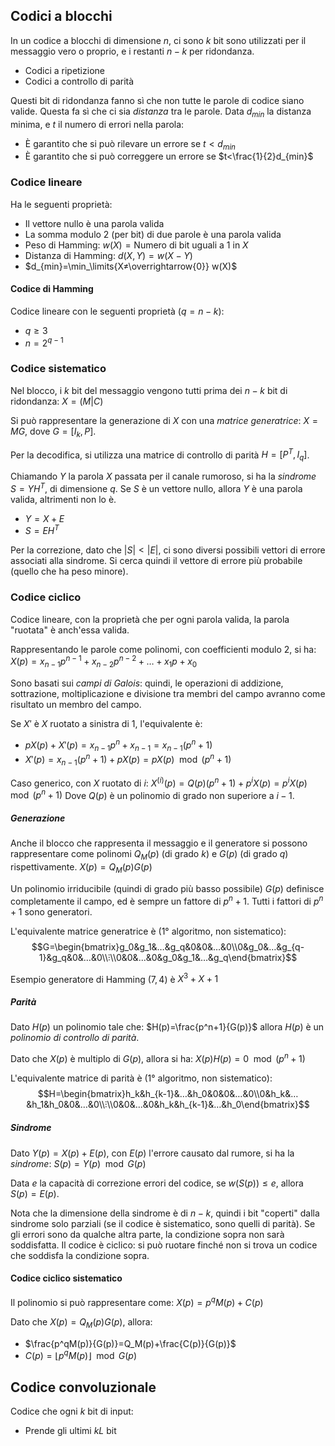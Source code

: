 ## Codici a blocchi

In un codice a blocchi di dimensione $n$, ci sono $k$ bit sono utilizzati per il messaggio vero o proprio, e i restanti $n-k$ per ridondanza.
- Codici a ripetizione
- Codici a controllo di parità

Questi bit di ridondanza fanno sì che non tutte le parole di codice siano valide.
Questa fa sì che ci sia *distanza* tra le parole.
Data $d_{min}$ la distanza minima, e $t$ il numero di errori nella parola:
- È garantito che si può rilevare un errore se $t<d_{min}$
- È garantito che si può correggere un errore se $t<\frac{1}{2}d_{min}$

### Codice lineare

Ha le seguenti proprietà:
- Il vettore nullo è una parola valida
- La somma modulo 2 (per bit) di due parole è una parola valida
- Peso di Hamming: $w(X)=\text{Numero di bit uguali a 1 in }X$
- Distanza di Hamming: $d(X,Y)=w(X-Y)$
- $d_{min}=\min_\limits{X≠\overrightarrow{0}} w(X)$

#### Codice di Hamming

Codice lineare con le seguenti proprietà ($q=n-k$):
- $q≥3$
- $n=2^{q-1}$

### Codice sistematico

Nel blocco, i $k$ bit del messaggio vengono tutti prima dei $n-k$ bit di ridondanza: $X=(M|C)$

Si può rappresentare la generazione di $X$ con una *matrice generatrice*: $X=MG$, dove $G=[I_k,P]$.

Per la decodifica, si utilizza una matrice di controllo di parità $H=[P^T,I_q]$.

Chiamando $Y$ la parola $X$ passata per il canale rumoroso, si ha la *sindrome* $S=YH^T$, di dimensione $q$. Se $S$ è un vettore nullo, allora $Y$ è una parola valida, altrimenti non lo è.

- $Y=X+E$
- $S=EH^T$

Per la correzione, dato che $|S|<|E|$, ci sono diversi possibili vettori di errore associati alla sindrome. Si cerca quindi il vettore di errore più probabile (quello che ha peso minore).

### Codice ciclico

Codice lineare, con la proprietà che per ogni parola valida, la parola "ruotata" è anch'essa valida.

Rappresentando le parole come polinomi, con coefficienti modulo 2, si ha:
$X(p)=x_{n-1}p^{n-1}+x_{n-2}p^{n-2}+…+x_1p+x_0$

Sono basati sui *campi di Galois*: quindi, le operazioni di addizione, sottrazione, moltiplicazione e divisione tra membri del campo avranno come risultato un membro del campo.

Se $X'$ è $X$ ruotato a sinistra di 1, l'equivalente è:
- $pX(p)+X'(p)=x_{n-1}p^n+x_{n-1}=x_{n-1}(p^n+1)$
- $X'(p)=x_{n-1}(p^n+1)+pX(p)=pX(p)\mod (p^n+1)$

Caso generico, con $X$ ruotato di $i$:
$X^{(i)}(p)=Q(p)(p^n+1)+p^iX(p)=p^iX(p)\mod (p^n+1)$
Dove $Q(p)$ è un polinomio di grado non superiore a $i-1$.

##### Generazione

Anche il blocco che rappresenta il messaggio e il generatore si possono rappresentare come polinomi $Q_M(p)$ (di grado $k$) e $G(p)$ (di grado $q$) rispettivamente.
$X(p)=Q_M(p)G(p)$

Un polinomio irriducibile (quindi di grado più basso possibile) $G(p)$ definisce completamente il campo, ed è sempre un fattore di $p^n+1$. Tutti i fattori di $p^n+1$ sono generatori.

L'equivalente matrice generatrice è (1° algoritmo, non sistematico):
$$G=\begin{bmatrix}g_0&g_1&…&g_q&0&0&…&0\\0&g_0&…&g_{q-1}&g_q&0&…&0\\⫶\\0&0&...&0&g_0&g_1&…&g_q\end{bmatrix}$$

Esempio generatore di Hamming $(7,4)$ è $X^3+X+1$

##### Parità

Dato $H(p)$ un polinomio tale che:
$H(p)=\frac{p^n+1}{G(p)}$
allora $H(p)$ è un *polinomio di controllo di parità*.

Dato che $X(p)$ è multiplo di $G(p)$, allora si ha:
$X(p)H(p)=0\mod (p^n+1)$

L'equivalente matrice di parità è (1° algoritmo, non sistematico):
$$H=\begin{bmatrix}h_k&h_{k-1}&…&h_0&0&0&…&0\\0&h_k&…&h_1&h_0&0&…&0\\⫶\\0&0&...&0&h_k&h_{k-1}&…&h_0\end{bmatrix}$$

##### Sindrome

Dato $Y(p)=X(p)+E(p)$, con $E(p)$ l'errore causato dal rumore, si ha la *sindrome*:
$S(p)=Y(p) \mod G(p)$

Data $e$ la capacità di correzione errori del codice, se $w(S(p))≤e$, allora $S(p)=E(p)$.

Nota che la dimensione della sindrome è di $n-k$, quindi i bit "coperti" dalla sindrome solo parziali (se il codice è sistematico, sono quelli di parità). Se gli errori sono da qualche altra parte, la condizione sopra non sarà soddisfatta. Il codice è ciclico: si può ruotare finché non si trova un codice che soddisfa la condizione sopra.

#### Codice ciclico sistematico

Il polinomio si può rappresentare come:
$X(p)=p^qM(p)+C(p)$

Dato che $X(p)=Q_M(p)G(p)$, allora:
- $\frac{p^qM(p)}{G(p)}=Q_M(p)+\frac{C(p)}{G(p)}$
- $C(p)=⌊p^qM(p)⌋ \mod G(p)$

## Codice convoluzionale

Codice che ogni $k$ bit di input:
- Prende gli ultimi $kL$ bit